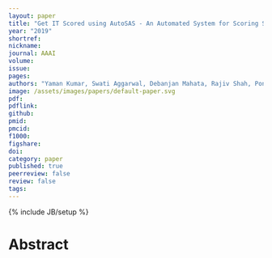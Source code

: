 ```yaml
---
layout: paper
title: "Get IT Scored using AutoSAS - An Automated System for Scoring Short Answers"
year: "2019"
shortref: 
nickname: 
journal: AAAI
volume: 
issue: 
pages:
authors: "Yaman Kumar, Swati Aggarwal, Debanjan Mahata, Rajiv Shah, Ponnurangam Kumaraguru, Roger Zimmermann"
image: /assets/images/papers/default-paper.svg
pdf:
pdflink: 
github:
pmid: 
pmcid: 
f1000: 
figshare: 
doi: 
category: paper
published: true
peerreview: false
review: false
tags: 
---
```

{% include JB/setup %}

# Abstract 

